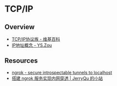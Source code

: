 # TCP/IP

## Overview

- [TCP/IP协议族 - 维基百科](https://zh.wikipedia.org/wiki/TCP/IP%E5%8D%8F%E8%AE%AE%E6%97%8F)
- [IP地址概念 - YS.Zou](https://www.zouyesheng.com/ip.html)

## Resources

- [ngrok - secure introspectable tunnels to localhost](https://ngrok.com/)
- [搭建 ngrok 服务实现内网穿透 | JerryQu 的小站](https://imququ.com/post/self-hosted-ngrokd.html)
